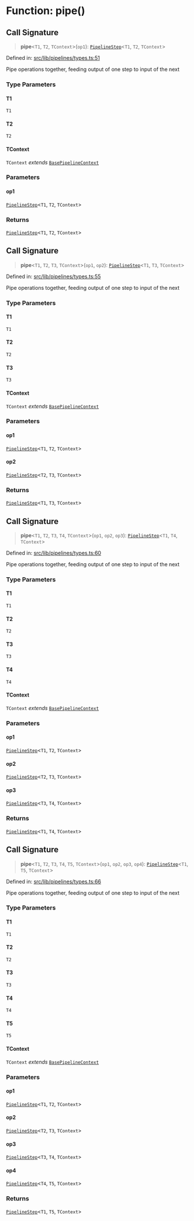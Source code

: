 # Function: pipe()

## Call Signature

> **pipe**\<`T1`, `T2`, `TContext`\>(`op1`): [`PipelineStep`](../type-aliases/PipelineStep.md)\<`T1`, `T2`, `TContext`\>

Defined in: [src/lib/pipelines/types.ts:51](https://github.com/elizaOS/elizaos.github.io/blob/4810f50019028b92f4f2a0ac31323fd787c7f288/src/lib/pipelines/types.ts#L51)

Pipe operations together, feeding output of one step to input of the next

### Type Parameters

#### T1

`T1`

#### T2

`T2`

#### TContext

`TContext` _extends_ [`BasePipelineContext`](../interfaces/BasePipelineContext.md)

### Parameters

#### op1

[`PipelineStep`](../type-aliases/PipelineStep.md)\<`T1`, `T2`, `TContext`\>

### Returns

[`PipelineStep`](../type-aliases/PipelineStep.md)\<`T1`, `T2`, `TContext`\>

## Call Signature

> **pipe**\<`T1`, `T2`, `T3`, `TContext`\>(`op1`, `op2`): [`PipelineStep`](../type-aliases/PipelineStep.md)\<`T1`, `T3`, `TContext`\>

Defined in: [src/lib/pipelines/types.ts:55](https://github.com/elizaOS/elizaos.github.io/blob/4810f50019028b92f4f2a0ac31323fd787c7f288/src/lib/pipelines/types.ts#L55)

Pipe operations together, feeding output of one step to input of the next

### Type Parameters

#### T1

`T1`

#### T2

`T2`

#### T3

`T3`

#### TContext

`TContext` _extends_ [`BasePipelineContext`](../interfaces/BasePipelineContext.md)

### Parameters

#### op1

[`PipelineStep`](../type-aliases/PipelineStep.md)\<`T1`, `T2`, `TContext`\>

#### op2

[`PipelineStep`](../type-aliases/PipelineStep.md)\<`T2`, `T3`, `TContext`\>

### Returns

[`PipelineStep`](../type-aliases/PipelineStep.md)\<`T1`, `T3`, `TContext`\>

## Call Signature

> **pipe**\<`T1`, `T2`, `T3`, `T4`, `TContext`\>(`op1`, `op2`, `op3`): [`PipelineStep`](../type-aliases/PipelineStep.md)\<`T1`, `T4`, `TContext`\>

Defined in: [src/lib/pipelines/types.ts:60](https://github.com/elizaOS/elizaos.github.io/blob/4810f50019028b92f4f2a0ac31323fd787c7f288/src/lib/pipelines/types.ts#L60)

Pipe operations together, feeding output of one step to input of the next

### Type Parameters

#### T1

`T1`

#### T2

`T2`

#### T3

`T3`

#### T4

`T4`

#### TContext

`TContext` _extends_ [`BasePipelineContext`](../interfaces/BasePipelineContext.md)

### Parameters

#### op1

[`PipelineStep`](../type-aliases/PipelineStep.md)\<`T1`, `T2`, `TContext`\>

#### op2

[`PipelineStep`](../type-aliases/PipelineStep.md)\<`T2`, `T3`, `TContext`\>

#### op3

[`PipelineStep`](../type-aliases/PipelineStep.md)\<`T3`, `T4`, `TContext`\>

### Returns

[`PipelineStep`](../type-aliases/PipelineStep.md)\<`T1`, `T4`, `TContext`\>

## Call Signature

> **pipe**\<`T1`, `T2`, `T3`, `T4`, `T5`, `TContext`\>(`op1`, `op2`, `op3`, `op4`): [`PipelineStep`](../type-aliases/PipelineStep.md)\<`T1`, `T5`, `TContext`\>

Defined in: [src/lib/pipelines/types.ts:66](https://github.com/elizaOS/elizaos.github.io/blob/4810f50019028b92f4f2a0ac31323fd787c7f288/src/lib/pipelines/types.ts#L66)

Pipe operations together, feeding output of one step to input of the next

### Type Parameters

#### T1

`T1`

#### T2

`T2`

#### T3

`T3`

#### T4

`T4`

#### T5

`T5`

#### TContext

`TContext` _extends_ [`BasePipelineContext`](../interfaces/BasePipelineContext.md)

### Parameters

#### op1

[`PipelineStep`](../type-aliases/PipelineStep.md)\<`T1`, `T2`, `TContext`\>

#### op2

[`PipelineStep`](../type-aliases/PipelineStep.md)\<`T2`, `T3`, `TContext`\>

#### op3

[`PipelineStep`](../type-aliases/PipelineStep.md)\<`T3`, `T4`, `TContext`\>

#### op4

[`PipelineStep`](../type-aliases/PipelineStep.md)\<`T4`, `T5`, `TContext`\>

### Returns

[`PipelineStep`](../type-aliases/PipelineStep.md)\<`T1`, `T5`, `TContext`\>
